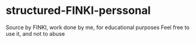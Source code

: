 # structured-FINKI-perssonal
Source by FINKI, work done by me, for educational purposes
Feel free to use it, and not to abuse
